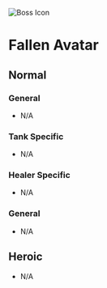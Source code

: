 ![Boss Icon](http://wow.zamimg.com/images/wow/journal/ui-ej-boss-fallenavatar.png)
# Fallen Avatar

## Normal

### General

- N/A

### Tank Specific

- N/A

### Healer Specific

- N/A

### General

- N/A

## Heroic

- N/A
